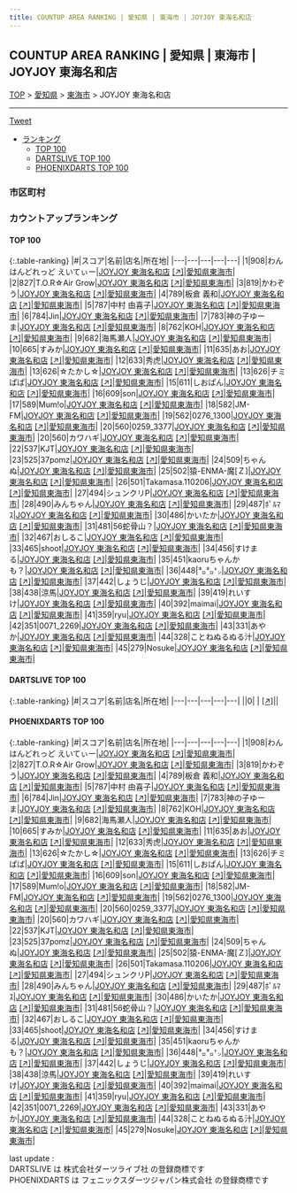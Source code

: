 ```yaml
---
title: COUNTUP AREA RANKING | 愛知県 | 東海市 | JOYJOY 東海名和店
---
```

## COUNTUP AREA RANKING | 愛知県 | 東海市 | JOYJOY 東海名和店

[TOP](/darts/rank/) > [愛知県](/darts/rank/愛知県/) > [東海市](/darts/rank/愛知県/東海市/) > JOYJOY 東海名和店

___

<a href="https://twitter.com/share?ref_src=twsrc%5Etfw" data-text="COUNTUP AREA RANKING | 愛知県東海市JOYJOY 東海名和店" class="twitter-share-button" data-hashtags="DARTSLIVE,PHOENIXDARTS,darts,ダーツ" data-show-count="false">Tweet</a>

* [ランキング](#カウントアップランキング)
    * [TOP 100](#top-100)
    * [DARTSLIVE TOP 100](#dartslive-top-100)
    * [PHOENIXDARTS TOP 100](#phoenixdarts-top-100)

### 市区町村

<ul>

</ul>

### カウントアップランキング

#### TOP 100



{:.table-ranking}
|#|スコア|名前|店名|所在地|
|---|---|---|---|---|
|1|908|<span class="rank-name-pd">わん はんどれっど えいてぃー</span>|<a href="/darts/rank/shops/93905.html">JOYJOY 東海名和店</a> <a href="https://vs.phoenixdarts.com/jp/shop/shopDetailInfo/s_93905?s_seq=93905">[↗]</a>|<a href="/darts/rank/愛知県/東海市">愛知県東海市</a>|
|2|827|<span class="rank-name-pd">T.O.R☆Air Grow</span>|<a href="/darts/rank/shops/93905.html">JOYJOY 東海名和店</a> <a href="https://vs.phoenixdarts.com/jp/shop/shopDetailInfo/s_93905?s_seq=93905">[↗]</a>|<a href="/darts/rank/愛知県/東海市">愛知県東海市</a>|
|3|819|<span class="rank-name-pd">かわぞう</span>|<a href="/darts/rank/shops/93905.html">JOYJOY 東海名和店</a> <a href="https://vs.phoenixdarts.com/jp/shop/shopDetailInfo/s_93905?s_seq=93905">[↗]</a>|<a href="/darts/rank/愛知県/東海市">愛知県東海市</a>|
|4|789|<span class="rank-name-pd"><span class="pro-icon-pd"></span>板倉 義和</span>|<a href="/darts/rank/shops/93905.html">JOYJOY 東海名和店</a> <a href="https://vs.phoenixdarts.com/jp/shop/shopDetailInfo/s_93905?s_seq=93905">[↗]</a>|<a href="/darts/rank/愛知県/東海市">愛知県東海市</a>|
|5|787|<span class="rank-name-pd"><span class="pro-icon-pd"></span>中村 由喜子</span>|<a href="/darts/rank/shops/93905.html">JOYJOY 東海名和店</a> <a href="https://vs.phoenixdarts.com/jp/shop/shopDetailInfo/s_93905?s_seq=93905">[↗]</a>|<a href="/darts/rank/愛知県/東海市">愛知県東海市</a>|
|6|784|<span class="rank-name-pd">Jin</span>|<a href="/darts/rank/shops/93905.html">JOYJOY 東海名和店</a> <a href="https://vs.phoenixdarts.com/jp/shop/shopDetailInfo/s_93905?s_seq=93905">[↗]</a>|<a href="/darts/rank/愛知県/東海市">愛知県東海市</a>|
|7|783|<span class="rank-name-pd">神の子ゆーま</span>|<a href="/darts/rank/shops/93905.html">JOYJOY 東海名和店</a> <a href="https://vs.phoenixdarts.com/jp/shop/shopDetailInfo/s_93905?s_seq=93905">[↗]</a>|<a href="/darts/rank/愛知県/東海市">愛知県東海市</a>|
|8|762|<span class="rank-name-pd">KOH</span>|<a href="/darts/rank/shops/93905.html">JOYJOY 東海名和店</a> <a href="https://vs.phoenixdarts.com/jp/shop/shopDetailInfo/s_93905?s_seq=93905">[↗]</a>|<a href="/darts/rank/愛知県/東海市">愛知県東海市</a>|
|9|682|<span class="rank-name-pd">海馬瀬人</span>|<a href="/darts/rank/shops/93905.html">JOYJOY 東海名和店</a> <a href="https://vs.phoenixdarts.com/jp/shop/shopDetailInfo/s_93905?s_seq=93905">[↗]</a>|<a href="/darts/rank/愛知県/東海市">愛知県東海市</a>|
|10|665|<span class="rank-name-pd">すみか</span>|<a href="/darts/rank/shops/93905.html">JOYJOY 東海名和店</a> <a href="https://vs.phoenixdarts.com/jp/shop/shopDetailInfo/s_93905?s_seq=93905">[↗]</a>|<a href="/darts/rank/愛知県/東海市">愛知県東海市</a>|
|11|635|<span class="rank-name-pd">あお</span>|<a href="/darts/rank/shops/93905.html">JOYJOY 東海名和店</a> <a href="https://vs.phoenixdarts.com/jp/shop/shopDetailInfo/s_93905?s_seq=93905">[↗]</a>|<a href="/darts/rank/愛知県/東海市">愛知県東海市</a>|
|12|633|<span class="rank-name-pd">秀虎</span>|<a href="/darts/rank/shops/93905.html">JOYJOY 東海名和店</a> <a href="https://vs.phoenixdarts.com/jp/shop/shopDetailInfo/s_93905?s_seq=93905">[↗]</a>|<a href="/darts/rank/愛知県/東海市">愛知県東海市</a>|
|13|626|<span class="rank-name-pd">☆たかし☆</span>|<a href="/darts/rank/shops/93905.html">JOYJOY 東海名和店</a> <a href="https://vs.phoenixdarts.com/jp/shop/shopDetailInfo/s_93905?s_seq=93905">[↗]</a>|<a href="/darts/rank/愛知県/東海市">愛知県東海市</a>|
|13|626|<span class="rank-name-pd">チミぱぱ</span>|<a href="/darts/rank/shops/93905.html">JOYJOY 東海名和店</a> <a href="https://vs.phoenixdarts.com/jp/shop/shopDetailInfo/s_93905?s_seq=93905">[↗]</a>|<a href="/darts/rank/愛知県/東海市">愛知県東海市</a>|
|15|611|<span class="rank-name-pd">しおぱん</span>|<a href="/darts/rank/shops/93905.html">JOYJOY 東海名和店</a> <a href="https://vs.phoenixdarts.com/jp/shop/shopDetailInfo/s_93905?s_seq=93905">[↗]</a>|<a href="/darts/rank/愛知県/東海市">愛知県東海市</a>|
|16|609|<span class="rank-name-pd">son</span>|<a href="/darts/rank/shops/93905.html">JOYJOY 東海名和店</a> <a href="https://vs.phoenixdarts.com/jp/shop/shopDetailInfo/s_93905?s_seq=93905">[↗]</a>|<a href="/darts/rank/愛知県/東海市">愛知県東海市</a>|
|17|589|<span class="rank-name-pd">Mum!o</span>|<a href="/darts/rank/shops/93905.html">JOYJOY 東海名和店</a> <a href="https://vs.phoenixdarts.com/jp/shop/shopDetailInfo/s_93905?s_seq=93905">[↗]</a>|<a href="/darts/rank/愛知県/東海市">愛知県東海市</a>|
|18|582|<span class="rank-name-pd">JM-FM</span>|<a href="/darts/rank/shops/93905.html">JOYJOY 東海名和店</a> <a href="https://vs.phoenixdarts.com/jp/shop/shopDetailInfo/s_93905?s_seq=93905">[↗]</a>|<a href="/darts/rank/愛知県/東海市">愛知県東海市</a>|
|19|562|<span class="rank-name-pd">0276_1300</span>|<a href="/darts/rank/shops/93905.html">JOYJOY 東海名和店</a> <a href="https://vs.phoenixdarts.com/jp/shop/shopDetailInfo/s_93905?s_seq=93905">[↗]</a>|<a href="/darts/rank/愛知県/東海市">愛知県東海市</a>|
|20|560|<span class="rank-name-pd">0259_3377</span>|<a href="/darts/rank/shops/93905.html">JOYJOY 東海名和店</a> <a href="https://vs.phoenixdarts.com/jp/shop/shopDetailInfo/s_93905?s_seq=93905">[↗]</a>|<a href="/darts/rank/愛知県/東海市">愛知県東海市</a>|
|20|560|<span class="rank-name-pd">カワハギ</span>|<a href="/darts/rank/shops/93905.html">JOYJOY 東海名和店</a> <a href="https://vs.phoenixdarts.com/jp/shop/shopDetailInfo/s_93905?s_seq=93905">[↗]</a>|<a href="/darts/rank/愛知県/東海市">愛知県東海市</a>|
|22|537|<span class="rank-name-pd">KJT</span>|<a href="/darts/rank/shops/93905.html">JOYJOY 東海名和店</a> <a href="https://vs.phoenixdarts.com/jp/shop/shopDetailInfo/s_93905?s_seq=93905">[↗]</a>|<a href="/darts/rank/愛知県/東海市">愛知県東海市</a>|
|23|525|<span class="rank-name-pd">37pomz</span>|<a href="/darts/rank/shops/93905.html">JOYJOY 東海名和店</a> <a href="https://vs.phoenixdarts.com/jp/shop/shopDetailInfo/s_93905?s_seq=93905">[↗]</a>|<a href="/darts/rank/愛知県/東海市">愛知県東海市</a>|
|24|509|<span class="rank-name-pd">ちゃんぬ</span>|<a href="/darts/rank/shops/93905.html">JOYJOY 東海名和店</a> <a href="https://vs.phoenixdarts.com/jp/shop/shopDetailInfo/s_93905?s_seq=93905">[↗]</a>|<a href="/darts/rank/愛知県/東海市">愛知県東海市</a>|
|25|502|<span class="rank-name-pd">猿-ENMA-魔[Ｚ]</span>|<a href="/darts/rank/shops/93905.html">JOYJOY 東海名和店</a> <a href="https://vs.phoenixdarts.com/jp/shop/shopDetailInfo/s_93905?s_seq=93905">[↗]</a>|<a href="/darts/rank/愛知県/東海市">愛知県東海市</a>|
|26|501|<span class="rank-name-pd">Takamasa.110206</span>|<a href="/darts/rank/shops/93905.html">JOYJOY 東海名和店</a> <a href="https://vs.phoenixdarts.com/jp/shop/shopDetailInfo/s_93905?s_seq=93905">[↗]</a>|<a href="/darts/rank/愛知県/東海市">愛知県東海市</a>|
|27|494|<span class="rank-name-pd">シュンクリP</span>|<a href="/darts/rank/shops/93905.html">JOYJOY 東海名和店</a> <a href="https://vs.phoenixdarts.com/jp/shop/shopDetailInfo/s_93905?s_seq=93905">[↗]</a>|<a href="/darts/rank/愛知県/東海市">愛知県東海市</a>|
|28|490|<span class="rank-name-pd">みんちゃん</span>|<a href="/darts/rank/shops/93905.html">JOYJOY 東海名和店</a> <a href="https://vs.phoenixdarts.com/jp/shop/shopDetailInfo/s_93905?s_seq=93905">[↗]</a>|<a href="/darts/rank/愛知県/東海市">愛知県東海市</a>|
|29|487|<span class="rank-name-pd">ﾎﾟﾙﾏｽ</span>|<a href="/darts/rank/shops/93905.html">JOYJOY 東海名和店</a> <a href="https://vs.phoenixdarts.com/jp/shop/shopDetailInfo/s_93905?s_seq=93905">[↗]</a>|<a href="/darts/rank/愛知県/東海市">愛知県東海市</a>|
|30|486|<span class="rank-name-pd">かいたか</span>|<a href="/darts/rank/shops/93905.html">JOYJOY 東海名和店</a> <a href="https://vs.phoenixdarts.com/jp/shop/shopDetailInfo/s_93905?s_seq=93905">[↗]</a>|<a href="/darts/rank/愛知県/東海市">愛知県東海市</a>|
|31|481|<span class="rank-name-pd">56蛇骨山？</span>|<a href="/darts/rank/shops/93905.html">JOYJOY 東海名和店</a> <a href="https://vs.phoenixdarts.com/jp/shop/shopDetailInfo/s_93905?s_seq=93905">[↗]</a>|<a href="/darts/rank/愛知県/東海市">愛知県東海市</a>|
|32|467|<span class="rank-name-pd">おしるこ</span>|<a href="/darts/rank/shops/93905.html">JOYJOY 東海名和店</a> <a href="https://vs.phoenixdarts.com/jp/shop/shopDetailInfo/s_93905?s_seq=93905">[↗]</a>|<a href="/darts/rank/愛知県/東海市">愛知県東海市</a>|
|33|465|<span class="rank-name-pd">shoot</span>|<a href="/darts/rank/shops/93905.html">JOYJOY 東海名和店</a> <a href="https://vs.phoenixdarts.com/jp/shop/shopDetailInfo/s_93905?s_seq=93905">[↗]</a>|<a href="/darts/rank/愛知県/東海市">愛知県東海市</a>|
|34|456|<span class="rank-name-pd">すけまる</span>|<a href="/darts/rank/shops/93905.html">JOYJOY 東海名和店</a> <a href="https://vs.phoenixdarts.com/jp/shop/shopDetailInfo/s_93905?s_seq=93905">[↗]</a>|<a href="/darts/rank/愛知県/東海市">愛知県東海市</a>|
|35|451|<span class="rank-name-pd">kaoruちゃんかも？</span>|<a href="/darts/rank/shops/93905.html">JOYJOY 東海名和店</a> <a href="https://vs.phoenixdarts.com/jp/shop/shopDetailInfo/s_93905?s_seq=93905">[↗]</a>|<a href="/darts/rank/愛知県/東海市">愛知県東海市</a>|
|36|448|<span class="rank-name-pd">㌔㌔㌧</span>|<a href="/darts/rank/shops/93905.html">JOYJOY 東海名和店</a> <a href="https://vs.phoenixdarts.com/jp/shop/shopDetailInfo/s_93905?s_seq=93905">[↗]</a>|<a href="/darts/rank/愛知県/東海市">愛知県東海市</a>|
|37|442|<span class="rank-name-pd">しょうじ</span>|<a href="/darts/rank/shops/93905.html">JOYJOY 東海名和店</a> <a href="https://vs.phoenixdarts.com/jp/shop/shopDetailInfo/s_93905?s_seq=93905">[↗]</a>|<a href="/darts/rank/愛知県/東海市">愛知県東海市</a>|
|38|438|<span class="rank-name-pd">涼馬</span>|<a href="/darts/rank/shops/93905.html">JOYJOY 東海名和店</a> <a href="https://vs.phoenixdarts.com/jp/shop/shopDetailInfo/s_93905?s_seq=93905">[↗]</a>|<a href="/darts/rank/愛知県/東海市">愛知県東海市</a>|
|39|419|<span class="rank-name-pd">れいすけ</span>|<a href="/darts/rank/shops/93905.html">JOYJOY 東海名和店</a> <a href="https://vs.phoenixdarts.com/jp/shop/shopDetailInfo/s_93905?s_seq=93905">[↗]</a>|<a href="/darts/rank/愛知県/東海市">愛知県東海市</a>|
|40|392|<span class="rank-name-pd">maimai</span>|<a href="/darts/rank/shops/93905.html">JOYJOY 東海名和店</a> <a href="https://vs.phoenixdarts.com/jp/shop/shopDetailInfo/s_93905?s_seq=93905">[↗]</a>|<a href="/darts/rank/愛知県/東海市">愛知県東海市</a>|
|41|359|<span class="rank-name-pd">ryu</span>|<a href="/darts/rank/shops/93905.html">JOYJOY 東海名和店</a> <a href="https://vs.phoenixdarts.com/jp/shop/shopDetailInfo/s_93905?s_seq=93905">[↗]</a>|<a href="/darts/rank/愛知県/東海市">愛知県東海市</a>|
|42|351|<span class="rank-name-pd">0071_2269</span>|<a href="/darts/rank/shops/93905.html">JOYJOY 東海名和店</a> <a href="https://vs.phoenixdarts.com/jp/shop/shopDetailInfo/s_93905?s_seq=93905">[↗]</a>|<a href="/darts/rank/愛知県/東海市">愛知県東海市</a>|
|43|331|<span class="rank-name-pd">あやか</span>|<a href="/darts/rank/shops/93905.html">JOYJOY 東海名和店</a> <a href="https://vs.phoenixdarts.com/jp/shop/shopDetailInfo/s_93905?s_seq=93905">[↗]</a>|<a href="/darts/rank/愛知県/東海市">愛知県東海市</a>|
|44|328|<span class="rank-name-pd">ことねぬるぬる汁</span>|<a href="/darts/rank/shops/93905.html">JOYJOY 東海名和店</a> <a href="https://vs.phoenixdarts.com/jp/shop/shopDetailInfo/s_93905?s_seq=93905">[↗]</a>|<a href="/darts/rank/愛知県/東海市">愛知県東海市</a>|
|45|279|<span class="rank-name-pd">Nosuke</span>|<a href="/darts/rank/shops/93905.html">JOYJOY 東海名和店</a> <a href="https://vs.phoenixdarts.com/jp/shop/shopDetailInfo/s_93905?s_seq=93905">[↗]</a>|<a href="/darts/rank/愛知県/東海市">愛知県東海市</a>|


#### DARTSLIVE TOP 100



{:.table-ranking}
|#|スコア|名前|店名|所在地|
|---|---|---|---|---|
||0|<span class="rank-name-dl"> </span>|<a href="/darts/rank/shops/.html"></a> <a href="">[↗]</a>|<a href="/darts/rank//"></a>|


#### PHOENIXDARTS TOP 100



{:.table-ranking}
|#|スコア|名前|店名|所在地|
|---|---|---|---|---|
|1|908|<span class="rank-name-pd">わん はんどれっど えいてぃー</span>|<a href="/darts/rank/shops/93905.html">JOYJOY 東海名和店</a> <a href="https://vs.phoenixdarts.com/jp/shop/shopDetailInfo/s_93905?s_seq=93905">[↗]</a>|<a href="/darts/rank/愛知県/東海市">愛知県東海市</a>|
|2|827|<span class="rank-name-pd">T.O.R☆Air Grow</span>|<a href="/darts/rank/shops/93905.html">JOYJOY 東海名和店</a> <a href="https://vs.phoenixdarts.com/jp/shop/shopDetailInfo/s_93905?s_seq=93905">[↗]</a>|<a href="/darts/rank/愛知県/東海市">愛知県東海市</a>|
|3|819|<span class="rank-name-pd">かわぞう</span>|<a href="/darts/rank/shops/93905.html">JOYJOY 東海名和店</a> <a href="https://vs.phoenixdarts.com/jp/shop/shopDetailInfo/s_93905?s_seq=93905">[↗]</a>|<a href="/darts/rank/愛知県/東海市">愛知県東海市</a>|
|4|789|<span class="rank-name-pd"><span class="pro-icon-pd"></span>板倉 義和</span>|<a href="/darts/rank/shops/93905.html">JOYJOY 東海名和店</a> <a href="https://vs.phoenixdarts.com/jp/shop/shopDetailInfo/s_93905?s_seq=93905">[↗]</a>|<a href="/darts/rank/愛知県/東海市">愛知県東海市</a>|
|5|787|<span class="rank-name-pd"><span class="pro-icon-pd"></span>中村 由喜子</span>|<a href="/darts/rank/shops/93905.html">JOYJOY 東海名和店</a> <a href="https://vs.phoenixdarts.com/jp/shop/shopDetailInfo/s_93905?s_seq=93905">[↗]</a>|<a href="/darts/rank/愛知県/東海市">愛知県東海市</a>|
|6|784|<span class="rank-name-pd">Jin</span>|<a href="/darts/rank/shops/93905.html">JOYJOY 東海名和店</a> <a href="https://vs.phoenixdarts.com/jp/shop/shopDetailInfo/s_93905?s_seq=93905">[↗]</a>|<a href="/darts/rank/愛知県/東海市">愛知県東海市</a>|
|7|783|<span class="rank-name-pd">神の子ゆーま</span>|<a href="/darts/rank/shops/93905.html">JOYJOY 東海名和店</a> <a href="https://vs.phoenixdarts.com/jp/shop/shopDetailInfo/s_93905?s_seq=93905">[↗]</a>|<a href="/darts/rank/愛知県/東海市">愛知県東海市</a>|
|8|762|<span class="rank-name-pd">KOH</span>|<a href="/darts/rank/shops/93905.html">JOYJOY 東海名和店</a> <a href="https://vs.phoenixdarts.com/jp/shop/shopDetailInfo/s_93905?s_seq=93905">[↗]</a>|<a href="/darts/rank/愛知県/東海市">愛知県東海市</a>|
|9|682|<span class="rank-name-pd">海馬瀬人</span>|<a href="/darts/rank/shops/93905.html">JOYJOY 東海名和店</a> <a href="https://vs.phoenixdarts.com/jp/shop/shopDetailInfo/s_93905?s_seq=93905">[↗]</a>|<a href="/darts/rank/愛知県/東海市">愛知県東海市</a>|
|10|665|<span class="rank-name-pd">すみか</span>|<a href="/darts/rank/shops/93905.html">JOYJOY 東海名和店</a> <a href="https://vs.phoenixdarts.com/jp/shop/shopDetailInfo/s_93905?s_seq=93905">[↗]</a>|<a href="/darts/rank/愛知県/東海市">愛知県東海市</a>|
|11|635|<span class="rank-name-pd">あお</span>|<a href="/darts/rank/shops/93905.html">JOYJOY 東海名和店</a> <a href="https://vs.phoenixdarts.com/jp/shop/shopDetailInfo/s_93905?s_seq=93905">[↗]</a>|<a href="/darts/rank/愛知県/東海市">愛知県東海市</a>|
|12|633|<span class="rank-name-pd">秀虎</span>|<a href="/darts/rank/shops/93905.html">JOYJOY 東海名和店</a> <a href="https://vs.phoenixdarts.com/jp/shop/shopDetailInfo/s_93905?s_seq=93905">[↗]</a>|<a href="/darts/rank/愛知県/東海市">愛知県東海市</a>|
|13|626|<span class="rank-name-pd">☆たかし☆</span>|<a href="/darts/rank/shops/93905.html">JOYJOY 東海名和店</a> <a href="https://vs.phoenixdarts.com/jp/shop/shopDetailInfo/s_93905?s_seq=93905">[↗]</a>|<a href="/darts/rank/愛知県/東海市">愛知県東海市</a>|
|13|626|<span class="rank-name-pd">チミぱぱ</span>|<a href="/darts/rank/shops/93905.html">JOYJOY 東海名和店</a> <a href="https://vs.phoenixdarts.com/jp/shop/shopDetailInfo/s_93905?s_seq=93905">[↗]</a>|<a href="/darts/rank/愛知県/東海市">愛知県東海市</a>|
|15|611|<span class="rank-name-pd">しおぱん</span>|<a href="/darts/rank/shops/93905.html">JOYJOY 東海名和店</a> <a href="https://vs.phoenixdarts.com/jp/shop/shopDetailInfo/s_93905?s_seq=93905">[↗]</a>|<a href="/darts/rank/愛知県/東海市">愛知県東海市</a>|
|16|609|<span class="rank-name-pd">son</span>|<a href="/darts/rank/shops/93905.html">JOYJOY 東海名和店</a> <a href="https://vs.phoenixdarts.com/jp/shop/shopDetailInfo/s_93905?s_seq=93905">[↗]</a>|<a href="/darts/rank/愛知県/東海市">愛知県東海市</a>|
|17|589|<span class="rank-name-pd">Mum!o</span>|<a href="/darts/rank/shops/93905.html">JOYJOY 東海名和店</a> <a href="https://vs.phoenixdarts.com/jp/shop/shopDetailInfo/s_93905?s_seq=93905">[↗]</a>|<a href="/darts/rank/愛知県/東海市">愛知県東海市</a>|
|18|582|<span class="rank-name-pd">JM-FM</span>|<a href="/darts/rank/shops/93905.html">JOYJOY 東海名和店</a> <a href="https://vs.phoenixdarts.com/jp/shop/shopDetailInfo/s_93905?s_seq=93905">[↗]</a>|<a href="/darts/rank/愛知県/東海市">愛知県東海市</a>|
|19|562|<span class="rank-name-pd">0276_1300</span>|<a href="/darts/rank/shops/93905.html">JOYJOY 東海名和店</a> <a href="https://vs.phoenixdarts.com/jp/shop/shopDetailInfo/s_93905?s_seq=93905">[↗]</a>|<a href="/darts/rank/愛知県/東海市">愛知県東海市</a>|
|20|560|<span class="rank-name-pd">0259_3377</span>|<a href="/darts/rank/shops/93905.html">JOYJOY 東海名和店</a> <a href="https://vs.phoenixdarts.com/jp/shop/shopDetailInfo/s_93905?s_seq=93905">[↗]</a>|<a href="/darts/rank/愛知県/東海市">愛知県東海市</a>|
|20|560|<span class="rank-name-pd">カワハギ</span>|<a href="/darts/rank/shops/93905.html">JOYJOY 東海名和店</a> <a href="https://vs.phoenixdarts.com/jp/shop/shopDetailInfo/s_93905?s_seq=93905">[↗]</a>|<a href="/darts/rank/愛知県/東海市">愛知県東海市</a>|
|22|537|<span class="rank-name-pd">KJT</span>|<a href="/darts/rank/shops/93905.html">JOYJOY 東海名和店</a> <a href="https://vs.phoenixdarts.com/jp/shop/shopDetailInfo/s_93905?s_seq=93905">[↗]</a>|<a href="/darts/rank/愛知県/東海市">愛知県東海市</a>|
|23|525|<span class="rank-name-pd">37pomz</span>|<a href="/darts/rank/shops/93905.html">JOYJOY 東海名和店</a> <a href="https://vs.phoenixdarts.com/jp/shop/shopDetailInfo/s_93905?s_seq=93905">[↗]</a>|<a href="/darts/rank/愛知県/東海市">愛知県東海市</a>|
|24|509|<span class="rank-name-pd">ちゃんぬ</span>|<a href="/darts/rank/shops/93905.html">JOYJOY 東海名和店</a> <a href="https://vs.phoenixdarts.com/jp/shop/shopDetailInfo/s_93905?s_seq=93905">[↗]</a>|<a href="/darts/rank/愛知県/東海市">愛知県東海市</a>|
|25|502|<span class="rank-name-pd">猿-ENMA-魔[Ｚ]</span>|<a href="/darts/rank/shops/93905.html">JOYJOY 東海名和店</a> <a href="https://vs.phoenixdarts.com/jp/shop/shopDetailInfo/s_93905?s_seq=93905">[↗]</a>|<a href="/darts/rank/愛知県/東海市">愛知県東海市</a>|
|26|501|<span class="rank-name-pd">Takamasa.110206</span>|<a href="/darts/rank/shops/93905.html">JOYJOY 東海名和店</a> <a href="https://vs.phoenixdarts.com/jp/shop/shopDetailInfo/s_93905?s_seq=93905">[↗]</a>|<a href="/darts/rank/愛知県/東海市">愛知県東海市</a>|
|27|494|<span class="rank-name-pd">シュンクリP</span>|<a href="/darts/rank/shops/93905.html">JOYJOY 東海名和店</a> <a href="https://vs.phoenixdarts.com/jp/shop/shopDetailInfo/s_93905?s_seq=93905">[↗]</a>|<a href="/darts/rank/愛知県/東海市">愛知県東海市</a>|
|28|490|<span class="rank-name-pd">みんちゃん</span>|<a href="/darts/rank/shops/93905.html">JOYJOY 東海名和店</a> <a href="https://vs.phoenixdarts.com/jp/shop/shopDetailInfo/s_93905?s_seq=93905">[↗]</a>|<a href="/darts/rank/愛知県/東海市">愛知県東海市</a>|
|29|487|<span class="rank-name-pd">ﾎﾟﾙﾏｽ</span>|<a href="/darts/rank/shops/93905.html">JOYJOY 東海名和店</a> <a href="https://vs.phoenixdarts.com/jp/shop/shopDetailInfo/s_93905?s_seq=93905">[↗]</a>|<a href="/darts/rank/愛知県/東海市">愛知県東海市</a>|
|30|486|<span class="rank-name-pd">かいたか</span>|<a href="/darts/rank/shops/93905.html">JOYJOY 東海名和店</a> <a href="https://vs.phoenixdarts.com/jp/shop/shopDetailInfo/s_93905?s_seq=93905">[↗]</a>|<a href="/darts/rank/愛知県/東海市">愛知県東海市</a>|
|31|481|<span class="rank-name-pd">56蛇骨山？</span>|<a href="/darts/rank/shops/93905.html">JOYJOY 東海名和店</a> <a href="https://vs.phoenixdarts.com/jp/shop/shopDetailInfo/s_93905?s_seq=93905">[↗]</a>|<a href="/darts/rank/愛知県/東海市">愛知県東海市</a>|
|32|467|<span class="rank-name-pd">おしるこ</span>|<a href="/darts/rank/shops/93905.html">JOYJOY 東海名和店</a> <a href="https://vs.phoenixdarts.com/jp/shop/shopDetailInfo/s_93905?s_seq=93905">[↗]</a>|<a href="/darts/rank/愛知県/東海市">愛知県東海市</a>|
|33|465|<span class="rank-name-pd">shoot</span>|<a href="/darts/rank/shops/93905.html">JOYJOY 東海名和店</a> <a href="https://vs.phoenixdarts.com/jp/shop/shopDetailInfo/s_93905?s_seq=93905">[↗]</a>|<a href="/darts/rank/愛知県/東海市">愛知県東海市</a>|
|34|456|<span class="rank-name-pd">すけまる</span>|<a href="/darts/rank/shops/93905.html">JOYJOY 東海名和店</a> <a href="https://vs.phoenixdarts.com/jp/shop/shopDetailInfo/s_93905?s_seq=93905">[↗]</a>|<a href="/darts/rank/愛知県/東海市">愛知県東海市</a>|
|35|451|<span class="rank-name-pd">kaoruちゃんかも？</span>|<a href="/darts/rank/shops/93905.html">JOYJOY 東海名和店</a> <a href="https://vs.phoenixdarts.com/jp/shop/shopDetailInfo/s_93905?s_seq=93905">[↗]</a>|<a href="/darts/rank/愛知県/東海市">愛知県東海市</a>|
|36|448|<span class="rank-name-pd">㌔㌔㌧</span>|<a href="/darts/rank/shops/93905.html">JOYJOY 東海名和店</a> <a href="https://vs.phoenixdarts.com/jp/shop/shopDetailInfo/s_93905?s_seq=93905">[↗]</a>|<a href="/darts/rank/愛知県/東海市">愛知県東海市</a>|
|37|442|<span class="rank-name-pd">しょうじ</span>|<a href="/darts/rank/shops/93905.html">JOYJOY 東海名和店</a> <a href="https://vs.phoenixdarts.com/jp/shop/shopDetailInfo/s_93905?s_seq=93905">[↗]</a>|<a href="/darts/rank/愛知県/東海市">愛知県東海市</a>|
|38|438|<span class="rank-name-pd">涼馬</span>|<a href="/darts/rank/shops/93905.html">JOYJOY 東海名和店</a> <a href="https://vs.phoenixdarts.com/jp/shop/shopDetailInfo/s_93905?s_seq=93905">[↗]</a>|<a href="/darts/rank/愛知県/東海市">愛知県東海市</a>|
|39|419|<span class="rank-name-pd">れいすけ</span>|<a href="/darts/rank/shops/93905.html">JOYJOY 東海名和店</a> <a href="https://vs.phoenixdarts.com/jp/shop/shopDetailInfo/s_93905?s_seq=93905">[↗]</a>|<a href="/darts/rank/愛知県/東海市">愛知県東海市</a>|
|40|392|<span class="rank-name-pd">maimai</span>|<a href="/darts/rank/shops/93905.html">JOYJOY 東海名和店</a> <a href="https://vs.phoenixdarts.com/jp/shop/shopDetailInfo/s_93905?s_seq=93905">[↗]</a>|<a href="/darts/rank/愛知県/東海市">愛知県東海市</a>|
|41|359|<span class="rank-name-pd">ryu</span>|<a href="/darts/rank/shops/93905.html">JOYJOY 東海名和店</a> <a href="https://vs.phoenixdarts.com/jp/shop/shopDetailInfo/s_93905?s_seq=93905">[↗]</a>|<a href="/darts/rank/愛知県/東海市">愛知県東海市</a>|
|42|351|<span class="rank-name-pd">0071_2269</span>|<a href="/darts/rank/shops/93905.html">JOYJOY 東海名和店</a> <a href="https://vs.phoenixdarts.com/jp/shop/shopDetailInfo/s_93905?s_seq=93905">[↗]</a>|<a href="/darts/rank/愛知県/東海市">愛知県東海市</a>|
|43|331|<span class="rank-name-pd">あやか</span>|<a href="/darts/rank/shops/93905.html">JOYJOY 東海名和店</a> <a href="https://vs.phoenixdarts.com/jp/shop/shopDetailInfo/s_93905?s_seq=93905">[↗]</a>|<a href="/darts/rank/愛知県/東海市">愛知県東海市</a>|
|44|328|<span class="rank-name-pd">ことねぬるぬる汁</span>|<a href="/darts/rank/shops/93905.html">JOYJOY 東海名和店</a> <a href="https://vs.phoenixdarts.com/jp/shop/shopDetailInfo/s_93905?s_seq=93905">[↗]</a>|<a href="/darts/rank/愛知県/東海市">愛知県東海市</a>|
|45|279|<span class="rank-name-pd">Nosuke</span>|<a href="/darts/rank/shops/93905.html">JOYJOY 東海名和店</a> <a href="https://vs.phoenixdarts.com/jp/shop/shopDetailInfo/s_93905?s_seq=93905">[↗]</a>|<a href="/darts/rank/愛知県/東海市">愛知県東海市</a>|


<div class="footer border-top border-gray-light mt-5 pt-3 text-right text-gray">
    last update : <span style="font-weight: italic" id="foot_last_modified"></span><br />
    DARTSLIVE は 株式会社ダーツライブ社 の登録商標です<br />
    PHOENIXDARTS は フェニックスダーツジャパン株式会社 の登録商標です<br />
</div>

<script src="https://cdnjs.cloudflare.com/ajax/libs/jquery.tablesorter/2.31.3/js/jquery.tablesorter.min.js" integrity="sha512-qzgd5cYSZcosqpzpn7zF2ZId8f/8CHmFKZ8j7mU4OUXTNRd5g+ZHBPsgKEwoqxCtdQvExE5LprwwPAgoicguNg==" crossorigin="anonymous" referrerpolicy="no-referrer"></script>
<link rel="stylesheet" href="https://cdnjs.cloudflare.com/ajax/libs/jquery.tablesorter/2.31.3/css/theme.default.min.css" integrity="sha512-wghhOJkjQX0Lh3NSWvNKeZ0ZpNn+SPVXX1Qyc9OCaogADktxrBiBdKGDoqVUOyhStvMBmJQ8ZdMHiR3wuEq8+w==" crossorigin="anonymous" referrerpolicy="no-referrer" />
<script>
$(function() {
    $(".table-ranking").tablesorter({sortList:[[0, 0]]});
    $("#foot_last_modified").text(formatDate(new Date(document.lastModified), 'yyyy-MM-dd HH:mm:ss'));
});
</script>

<script async src="https://platform.twitter.com/widgets.js" charset="utf-8"></script>